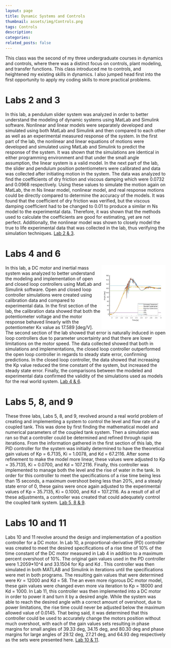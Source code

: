 ```yaml
---
layout: page
title: Dynamic Systems and Controls
thumbnail: assets/img/Controls.png
tags: Controls
description:
categories:
related_posts: false
---
```


This class was the second of my three undergraduate courses in dynamics and 
controls, where there was a distinct focus on controls, plant modeling, and 
transfer functions. This class introduced me to controls, and heightened my 
existing skills in dynamics. I also jumped head first into the first opportunity
to apply my coding skills to more practical problems.

# Labs 2 and 3

In this lab, a pendulum slider system was analyzed in order to better understand the modeling of dynamic systems using MatLab and Simulink software. Nonlinear and linear models were separately developed and simulated using both MatLab and Simulink and then compared to each other as well as an experimental measured response of the system. In the first part of the lab, the nonlinear and linear equations of motions were developed and simulated using MatLab and Simulink to predict the response of the system. It was shown that the simulations are identical in either programming environment and that under the small angle assumption, the linear system is a valid model. In the next part of the lab, the slider and pendulum position potentiometers were calibrated and data was collected after initiating motion in the system. The data was analyzed to find the coefficients of dry friction and viscous damping which were 0.0732 and 0.0968 respectively. Using these values to simulate the motion again on MatLab, the m Ns linear model, nonlinear model, and real response motions could be directly compared to determine the accuracy of the models. It was found that the coefficient of dry friction was verified, but the viscous damping coefficient had to be changed to 0.01 to produce a similar m Ns model to the experimental data. Therefore, it was shown that the methods used to calculate the coefficients are good for estimating, yet are not perfect. Additionally, the nonlinear model was shown to closely model the true to life experimental data that was collected in the lab, thus verifying the simulation techniques. [Lab 2 & 3]({{site.baseurl}}/assets/pdf/2018-02-MEEN-364-Lab23.pdf).

# Labs 4 and 6

<img src="/assets/img/Controls.png" alt="Controls" style="float:right;width:40%"/>

In this lab, a DC motor and inertial mass system was analyzed to better understand the modeling and implementation of open and closed loop controllers using MatLab and Simulink software. Open and closed loop controller simulations were created using calibration data and compared to experimental data. In the first section of the lab, the calibration data showed that both the potentiometer voltage and the motor response behaved linearly with the potentiometer Kx value as 17.589 [deg/V]. The second section of the lab showed that error is naturally induced in open loop controllers due to parameter uncertainty and that there are lower limitations on the motor speed. The data collected showed that both in simulations and implementations, the closed loop controller outperformed the open loop controller in regards to steady state error, confirming predictions. In the closed loop controller, the data showed that increasing the Kp value reduced the time constant of the system, but increased the steady state error. Finally, the comparisons between the modeled and experimental data confirmed the validity of the simulations used as models for the real world system. [Lab 4 & 6]({{site.baseurl}}/assets/pdf/2018-03-MEEN-364-Lab46.pdf).

# Labs 5, 8, and 9

These three labs, Labs 5, 8, and 9, revolved around a real world problem of creating and implementing a system to control the level and flow rate of a coupled tank. This was done by first finding the mathematical model and numerical parameters of the coupled tank system. Then a simulation was ran so that a controller could be determined and refined through rapid iterations. From the information gathered in the first section of this lab, the PID controller for the system was initially determined to have the theoretical gain values of Kp = 6.7135, Ki = 1.0078, and Kd = 67.2116. After some refinement to make the model more linear, these values were adjusted to Kp = 35.7135, Ki = 0.0700, and Kd = 107.2116. Finally, this controller was implemented to manage both the level and the rise of water in the tank. In order for this controller to meet the specifications of a rise time being less than 15 seconds, a maximum overshoot being less than 20%, and a steady state error of 0, these gains were once again adjusted to the experimental values of Kp = 35.7135, Ki = 0.1000, and Kd = 107.2116. As a result of all of these adjustments, a controller was created that could adequately control the coupled tank system. [Lab 5, 8 & 9]({{site.baseurl}}/assets/pdf/2018-04-MEEN-364-Lab589.pdf).

# Labs 10 and 11

Labs 10 and 11 revolve around the design and implementation of a position controller for a DC motor. In Lab 10, a proportional-derivative (PD) controller was created to meet the desired specifications of a rise time of 10% of the time constant of the DC motor measured in Lab 4 in addition to a maximum percent overshoot of 10%. The original gain values used in the PD controller were 1.2059*10^4 and 33.1504 for Kp and Kd . This controller was then simulated in both MATLAB and Simulink in iterations until the specifications were met in both programs. The resulting gain values that were determined were Kr = 12000 and Kd = 58. The an even more rigorous DC motor model, these gain values were changed even more via iteration to Kp = 18000 and Kd = 1000. In Lab 11, this controller was then implemented into a DC motor in order to power it and turn it by a desired angle. While the system was able to reach the desired angle with a correct amount of overshoot, due to power limitations, the rise time could never be adjusted below the maximum allowed value of 0.0145. That being said, it was determined that this controller could be used to accurately change the motors position without much overshoot, with each of the gain values sets resulting in phase margins for small angles of 39.33 deg, 34.15 deg, and 80.30 deg and phase margins for large angles of 29.12 deg, 27.21 deg, and 64.93 deg respectively as the sets were presented here. [Lab 10 & 11]({{site.baseurl}}/assets/pdf/2018-05-MEEN-364-Lab1011.pdf).

